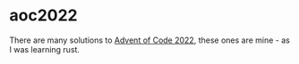 # aoc2022
There are many solutions to [Advent of Code 2022](https://adventofcode.com/2022), these ones are mine - as I was learning rust.  
